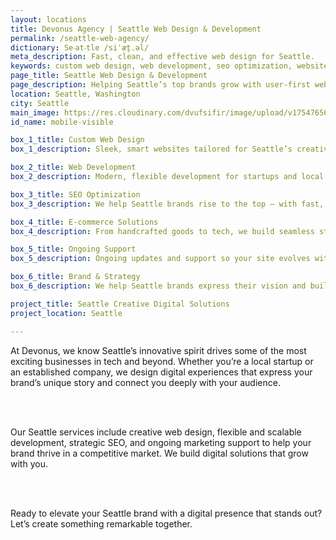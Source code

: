 ```yaml
---
layout: locations
title: Devonus Agency | Seattle Web Design & Development
permalink: /seattle-web-agency/
dictionary: Se‧at‧tle /siˈæt̬.əl/
meta_description: Fast, clean, and effective web design for Seattle.
keywords: custom web design, web development, seo optimization, website maintenance, seattle web design, seattle Washington
page_title: Seattle Web Design & Development
page_description: Helping Seattle’s top brands grow with user-first web development.
location: Seattle, Washington
city: Seattle
main_image: https://res.cloudinary.com/dvufsifir/image/upload/v1754765652/seattle_xj0xtz.webp
id_name: mobile-visible

box_1_title: Custom Web Design
box_1_description: Sleek, smart websites tailored for Seattle’s creative and tech-forward businesses.

box_2_title: Web Development
box_2_description: Modern, flexible development for startups and local companies alike.

box_3_title: SEO Optimization
box_3_description: We help Seattle brands rise to the top — with fast, search-optimized websites.

box_4_title: E-commerce Solutions
box_4_description: From handcrafted goods to tech, we build seamless stores that connect with your audience.

box_5_title: Ongoing Support
box_5_description: Ongoing updates and support so your site evolves with your business.

box_6_title: Brand & Strategy
box_6_description: We help Seattle brands express their vision and build with long-term clarity.

project_title: Seattle Creative Digital Solutions  
project_location: Seattle

---
```


At Devonus, we know Seattle’s innovative spirit drives some of the most exciting businesses in tech and beyond. Whether you’re a local startup or an established company, we design digital experiences that express your brand’s unique story and connect you deeply with your audience.

<br>  
<br>

Our Seattle services include creative web design, flexible and scalable development, strategic SEO, and ongoing marketing support to help your brand thrive in a competitive market. We build digital solutions that grow with you.

<br>  
<br>

Ready to elevate your Seattle brand with a digital presence that stands out? Let’s create something remarkable together.
